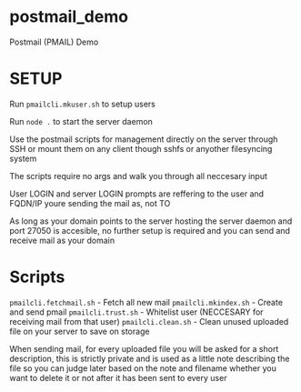 # postmail_demo

Postmail (PMAIL) Demo

# SETUP

Run `pmailcli.mkuser.sh` to setup users

Run `node .` to start the server daemon

Use the postmail scripts for management directly on the server through SSH or mount them on any client though sshfs or anyother filesyncing system

The scripts require no args and walk you through all neccesary input

User LOGIN and server LOGIN prompts are reffering to the user and FQDN/IP youre sending the mail as, not TO

As long as your domain points to the server hosting the server daemon and port 27050 is accesible, no further setup is required and you can send and receive mail as your domain


# Scripts

`pmailcli.fetchmail.sh` - Fetch all new mail
`pmailcli.mkindex.sh` - Create and send pmail
`pmailcli.trust.sh` - Whitelist user (NECCESARY for receiving mail from that user)
`pmailcli.clean.sh` - Clean unused uploaded file on your server to save on storage

When sending mail, for every uploaded file you will be asked for a short description, this is strictly private and is used as a little note describing the file so you can judge later based on the note and filename whether you want to delete it or not after it has been sent to every user

